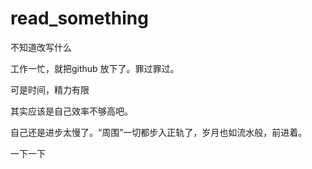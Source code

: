# read_something
不知道改写什么

   工作一忙，就把github 放下了。罪过罪过。
   
   可是时间，精力有限
   
   其实应该是自己效率不够高吧。
   
   自己还是进步太慢了。“周围”一切都步入正轨了，岁月也如流水般，前进着。
   
   一下一下
